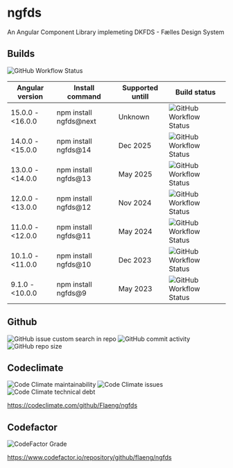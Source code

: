 # ngfds
An Angular Component Library implemeting DKFDS - Fælles Design System

## Builds

![GitHub Workflow Status](https://img.shields.io/github/workflow/status/Flaeng/ngfds/Build%20source%20code?style=for-the-badge&label=Development%20source%20code%20builds%20and%20E2E%20testing)

| Angular version    | Install command          | Supported untill | Build status |
| ------------------ | ------------------------ | ---------------- | ------------ |
| 15.0.0 - <16.0.0   | npm install ngfds@next   | Unknown          | ![GitHub Workflow Status](https://img.shields.io/github/workflow/status/Flaeng/ngfds/Build%20targeting%20Angular%20v15?label=%20&style=for-the-badge) |
| 14.0.0 - <15.0.0   | npm install ngfds@14     | Dec 2025         | ![GitHub Workflow Status](https://img.shields.io/github/workflow/status/Flaeng/ngfds/Build%20targeting%20Angular%20v14?label=%20&style=for-the-badge) |
| 13.0.0 - <14.0.0   | npm install ngfds@13     | May 2025         | ![GitHub Workflow Status](https://img.shields.io/github/workflow/status/Flaeng/ngfds/Build%20targeting%20Angular%20v13?label=%20&style=for-the-badge) |
| 12.0.0 - <13.0.0   | npm install ngfds@12     | Nov 2024         | ![GitHub Workflow Status](https://img.shields.io/github/workflow/status/Flaeng/ngfds/Build%20targeting%20Angular%20v12?label=%20&style=for-the-badge) |
| 11.0.0 - <12.0.0   | npm install ngfds@11     | May 2024         | ![GitHub Workflow Status](https://img.shields.io/github/workflow/status/Flaeng/ngfds/Build%20targeting%20Angular%20v11?label=%20&style=for-the-badge) |
| 10.1.0 - <11.0.0   | npm install ngfds@10     | Dec 2023         | ![GitHub Workflow Status](https://img.shields.io/github/workflow/status/Flaeng/ngfds/Build%20targeting%20Angular%20v10?label=%20&style=for-the-badge) |
| 9.1.0 - <10.0.0    | npm install ngfds@9      | May 2023         | ![GitHub Workflow Status](https://img.shields.io/github/workflow/status/Flaeng/ngfds/Build%20targeting%20Angular%20v9?label=%20&style=for-the-badge) |

## Github

![GitHub issue custom search in repo](https://img.shields.io/github/issues-search/flaeng/ngfds?label=KNOWN%20BUGS&query=label%3Abug%20is%3Aopen&style=for-the-badge)
![GitHub commit activity](https://img.shields.io/github/commit-activity/m/flaeng/ngfds?style=for-the-badge)
![GitHub repo size](https://img.shields.io/github/repo-size/flaeng/ngfds?style=for-the-badge)

## Codeclimate

![Code Climate maintainability](https://img.shields.io/codeclimate/maintainability/Flaeng/ngfds?style=for-the-badge)
![Code Climate issues](https://img.shields.io/codeclimate/issues/Flaeng/ngfds?label=Maintainability%20Issues&style=for-the-badge)
![Code Climate technical debt](https://img.shields.io/codeclimate/tech-debt/Flaeng/ngfds?style=for-the-badge)

https://codeclimate.com/github/Flaeng/ngfds

## Codefactor

![CodeFactor Grade](https://img.shields.io/codefactor/grade/github/flaeng/ngfds?style=for-the-badge)

https://www.codefactor.io/repository/github/flaeng/ngfds
